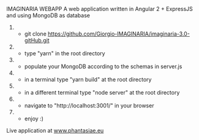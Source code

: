 IMAGINARIA WEBAPP
A web application written in Angular 2 + ExpressJS and using MongoDB as database

1) - git clone https://github.com/Giorgio-IMAGINARIA/imaginaria-3.0-gitHub.git
2) - type "yarn" in the root directory
3) - populate your MongoDB according to the schemas in server.js
4) - in a terminal type "yarn build" at the root directory
5) - in a different terminal type "node server" at the root directory
5) - navigate to "http://localhost:3001/" in your browser
6) - enjoy :)

Live application at www.phantasiae.eu